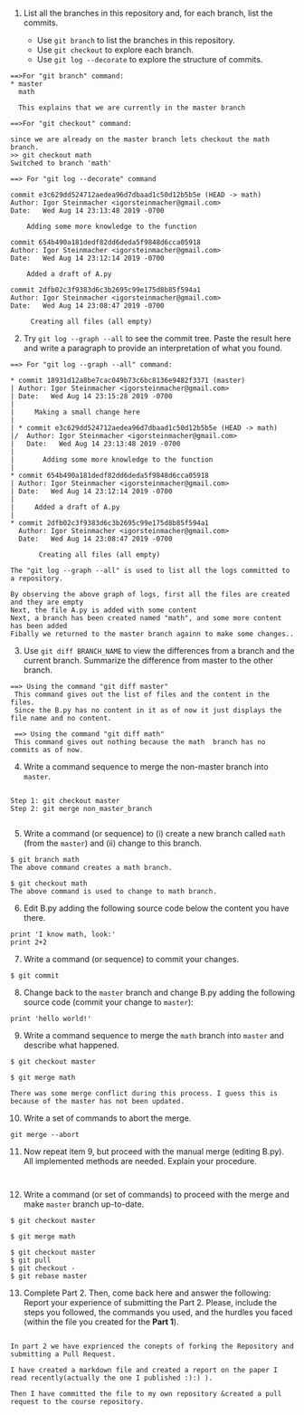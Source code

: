 
1. List all the branches in this repository and, for each branch, list the commits.

    - Use `git branch` to list the branches in this repository.
    - Use `git checkout` to explore each branch.
    - Use `git log --decorate` to explore the structure of commits.

```
==>For "git branch" command:
* master
  math
  
  This explains that we are currently in the master branch
  
==>For "git checkout" command:

since we are already on the master branch lets checkout the math branch.
>> git checkout math
Switched to branch 'math'

==> For "git log --decorate" command 

commit e3c629dd524712aedea96d7dbaad1c50d12b5b5e (HEAD -> math)
Author: Igor Steinmacher <igorsteinmacher@gmail.com>
Date:   Wed Aug 14 23:13:48 2019 -0700

    Adding some more knowledge to the function

commit 654b490a181dedf82dd6deda5f9848d6cca05918
Author: Igor Steinmacher <igorsteinmacher@gmail.com>
Date:   Wed Aug 14 23:12:14 2019 -0700

    Added a draft of A.py

commit 2dfb02c3f9383d6c3b2695c99e175d8b85f594a1
Author: Igor Steinmacher <igorsteinmacher@gmail.com>
Date:   Wed Aug 14 23:08:47 2019 -0700

     Creating all files (all empty)

```

2. Try `git log --graph --all` to see the commit tree. Paste the result here and write a paragraph to provide an interpretation of what you found.
```
==> For "git log --graph --all" command:

* commit 18931d12a8be7cac049b73c6bc8136e9482f3371 (master)
| Author: Igor Steinmacher <igorsteinmacher@gmail.com>
| Date:   Wed Aug 14 23:15:28 2019 -0700
|
|     Making a small change here
|
| * commit e3c629dd524712aedea96d7dbaad1c50d12b5b5e (HEAD -> math)
|/  Author: Igor Steinmacher <igorsteinmacher@gmail.com>
|   Date:   Wed Aug 14 23:13:48 2019 -0700
|
|       Adding some more knowledge to the function
|
* commit 654b490a181dedf82dd6deda5f9848d6cca05918
| Author: Igor Steinmacher <igorsteinmacher@gmail.com>
| Date:   Wed Aug 14 23:12:14 2019 -0700
|
|     Added a draft of A.py
|
* commit 2dfb02c3f9383d6c3b2695c99e175d8b85f594a1
  Author: Igor Steinmacher <igorsteinmacher@gmail.com>
  Date:   Wed Aug 14 23:08:47 2019 -0700

       Creating all files (all empty)

The "git log --graph --all" is used to list all the logs committed to a repository.

By observing the above graph of logs, first all the files are created and they are empty
Next, the file A.py is added with some content
Next, a branch has been created named "math", and some more content has been added
Fibally we returned to the master branch againn to make some changes..

```

3. Use `git diff BRANCH_NAME` to view the differences from a branch and the current branch. Summarize the difference from master to the other branch.

```
==> Using the command "git diff master"
 This command gives out the list of files and the content in the files.
 Since the B.py has no content in it as of now it just displays the file name and no content.
 
 ==> Using the command "git diff math"
 This command gives out nothing because the math  branch has no commits as of now.
```

4. Write a command sequence to merge the non-master branch into `master`.

```

Step 1: git checkout master
Step 2: git merge non_master_branch


```


5. Write a command (or sequence) to (i) create a new branch called `math` (from the `master`) and (ii) change to this branch.

```
$ git branch math
The above command creates a math branch.

$ git checkout math
The above command is used to change to math branch.

```
   
6. Edit B.py adding the following source code below the content you have there.
```
print 'I know math, look:'
print 2+2
```

7. Write a command (or sequence) to commit your changes.
```
$ git commit

```

8. Change back to the `master` branch and change B.py adding the following source code (commit your change to `master`):
```
print 'hello world!'
```

9. Write a command sequence to merge the `math` branch into `master` and describe what happened.
```
$ git checkout master

$ git merge math

There was some merge conflict during this process. I guess this is because of the master has not been updated.

```
   
10. Write a set of commands to abort the merge.
```
git merge --abort

```
   
11. Now repeat item 9, but proceed with the manual merge (editing B.py). All implemented methods are needed. Explain your procedure.
```


```

12. Write a command (or set of commands) to proceed with the merge and make `master` branch up-to-date.
```
$ git checkout master

$ git merge math

$ git checkout master 
$ git pull 
$ git checkout -  
$ git rebase master 
```

13. Complete Part 2. Then, come back here and answer the following:
Report your experience of submitting the Part 2. Please, include the steps you followed, the commands you used, and the hurdles you faced (within the file you created for the **Part 1**).
```

In part 2 we have exprienced the conepts of forking the Repository and submitting a Pull Request.

I have created a markdown file and created a report on the paper I read recently(actually the one I published :):) ).

Then I have committed the file to my own repository &created a pull request to the course repository.


```
